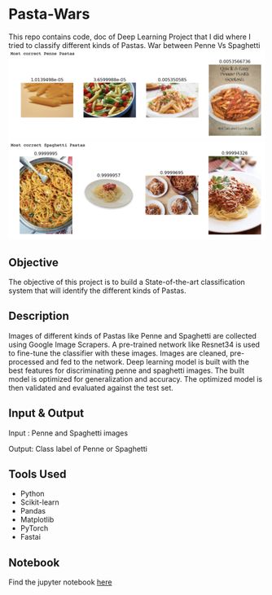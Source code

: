 # Pasta-Wars
This repo contains code, doc of Deep Learning Project that I did where I tried to classify different kinds of Pastas.
War between Penne Vs Spaghetti
![Penne](https://github.com/subashgandyer/Pasta-Wars/blob/master/Penne%20Pasta.png)
![Spaghetti](https://github.com/subashgandyer/Pasta-Wars/blob/master/Spaghetti%20Pasta.png)

## Objective

The objective of this project is to build a State-of-the-art classification system that will identify the different kinds of Pastas.

## Description

Images of different kinds of Pastas like Penne and Spaghetti are collected using Google Image Scrapers. A pre-trained network like Resnet34 is used to fine-tune the classifier with these images. Images are cleaned, pre-processed and fed to the network. Deep learning model is built with the best features for discriminating penne and spaghetti images. The built model is optimized for generalization and accuracy. The optimized model is then validated and evaluated against the test set.

## Input & Output

Input : Penne and Spaghetti images

Output: Class label of Penne or Spaghetti

## Tools Used
* Python
* Scikit-learn
* Pandas
* Matplotlib
* PyTorch
* Fastai

## Notebook

Find the jupyter notebook [here](https://github.com/subashgandyer/Pasta-Wars/blob/master/Pasta-Wars.ipynb)

